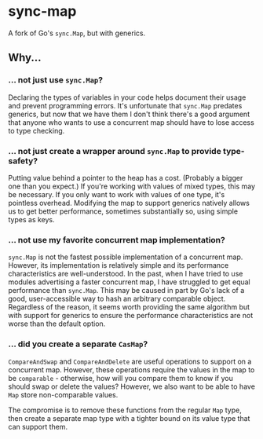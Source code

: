 # sync-map

A fork of Go's `sync.Map`, but with generics.

## Why...

### ... not just use `sync.Map`?

Declaring the types of variables in your code helps document their usage and prevent programming errors.
It's unfortunate that `sync.Map` predates generics, but now that we have them I don't think there's a good
argument that anyone who wants to use a concurrent map should have to lose access to type checking.

### ... not just create a wrapper around `sync.Map` to provide type-safety?

Putting value behind a pointer to the heap has a cost. (Probably a bigger one than you expect.) 
If you're working with values of mixed types, this may be necessary. If you only want to work with values of
one type, it's pointless overhead. Modifying the map to support generics natively allows us to get better performance,
sometimes substantially so, using simple types as keys.

### ... not use my favorite concurrent map implementation?

`sync.Map` is not the fastest possible implementation of a concurrent map. However, its implementation is relatively
simple and its performance characteristics are well-understood. In the past, when I have tried to use modules
advertising a faster concurrent map, I have struggled to get equal performance than `sync.Map`. This may be caused in
part by Go's lack of a good, user-accessible way to hash an arbitrary comparable object. Regardless of the reason, it
seems worth providing the same algorithm but with support for generics to ensure the performance characteristics are
not worse than the default option.

### ... did you create a separate `CasMap`?

`CompareAndSwap` and `CompareAndDelete` are useful operations to support on a concurrent map. However, these operations
require the values in the map to be `comparable` - otherwise, how will you compare them to know if you should swap or
delete the values? However, we also want to be able to have `Map` store non-comparable values.

The compromise is to remove these functions from the regular `Map` type, then create a separate map type with a tighter
bound on its value type that can support them.

